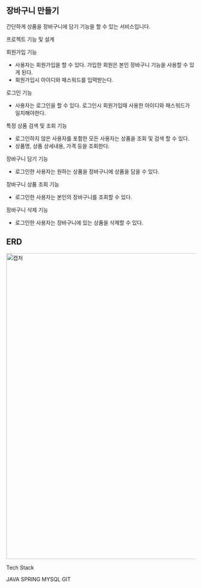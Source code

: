 장바구니 만들기
---------------------------------------------------------------
간단하게 상품을 장바구니에 담기 기능을 할 수 있는 서비스입니다.



프로젝트 기능 및 설계

회원가입 기능
- 사용자는 회원가입을 할 수 있다. 가입한 회원은 본인 장바구니 기능을 사용할 수 있게 된다.
- 회원가입시 아이디와 패스워드를 입력받는다.

로그인 기능
- 사용자는 로그인을 할 수 있다. 로그인시 회원가입때 사용한 아이디와 패스워드가 일치해야한다.

특정 상품 검색 및 조회 기능
- 로그인하지 않은 사용자를 포함한 모든 사용자는 상품을 조회 및 검색 할 수 있다.
- 상품명, 상품 상세내용, 가격 등을 조회한다.

장바구니 담기 기능
- 로그인한 사용자는 원하는 상품을 장바구니에 상품을 담을 수 있다.

장바구니 상품 조회 기능
- 로그인한 사용자는 본인의 장바구니를 조회할 수 있다.

장바구니 삭제 기능
- 로그인한 사용자는 장바구니에 있는 상품을 삭제할 수 있다.


ERD
-----

<img width="814" alt="캡처" src="https://github.com/meene11/cart/assets/113295807/117b8fb6-b3d7-4457-8f83-f98c5ca89fe6">




Tech Stack

JAVA 
SPRING
MYSQL
GIT

